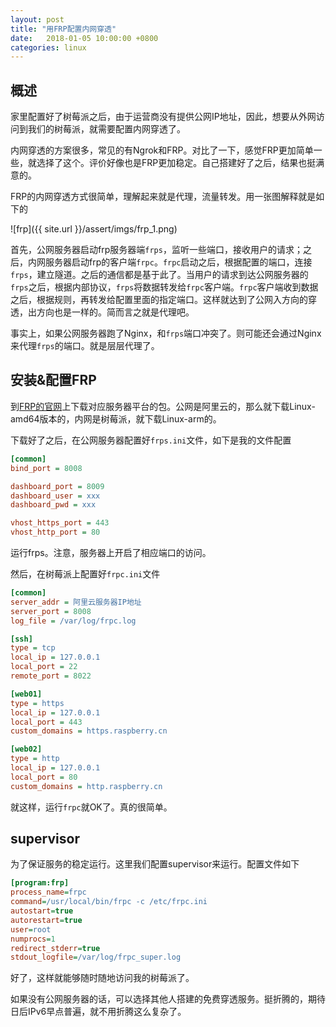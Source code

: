 ```yaml
---
layout: post
title: "用FRP配置内网穿透"
date:   2018-01-05 10:00:00 +0800
categories: linux
---
```


## 概述

家里配置好了树莓派之后，由于运营商没有提供公网IP地址，因此，想要从外网访问到我们的树莓派，就需要配置内网穿透了。

内网穿透的方案很多，常见的有Ngrok和FRP。对比了一下，感觉FRP更加简单一些，就选择了这个。评价好像也是FRP更加稳定。自己搭建好了之后，结果也挺满意的。

FRP的内网穿透方式很简单，理解起来就是代理，流量转发。用一张图解释就是如下的

![frp]({{ site.url }}/assert/imgs/frp_1.png)

首先，公网服务器启动frp服务器端`frps`，监听一些端口，接收用户的请求；之后，内网服务器启动frp的客户端`frpc`。`frpc`启动之后，根据配置的端口，连接`frps`，建立隧道。之后的通信都是基于此了。当用户的请求到达公网服务器的`frps`之后，根据内部协议，`frps`将数据转发给`frpc`客户端。`frpc`客户端收到数据之后，根据规则，再转发给配置里面的指定端口。这样就达到了公网入方向的穿透，出方向也是一样的。简而言之就是代理吧。

事实上，如果公网服务器跑了Nginx，和`frps`端口冲突了。则可能还会通过Nginx来代理`frps`的端口。就是层层代理了。

## 安装&配置FRP

到[FRP的官网](https://github.com/fatedier/frp)上下载对应服务器平台的包。公网是阿里云的，那么就下载Linux-amd64版本的，内网是树莓派，就下载Linux-arm的。

下载好了之后，在公网服务器配置好`frps.ini`文件，如下是我的文件配置

```ini
[common]
bind_port = 8008

dashboard_port = 8009
dashboard_user = xxx
dashboard_pwd = xxx

vhost_https_port = 443
vhost_http_port = 80
```

运行frps。注意，服务器上开启了相应端口的访问。

然后，在树莓派上配置好`frpc.ini`文件

```ini
[common]
server_addr = 阿里云服务器IP地址
server_port = 8008
log_file = /var/log/frpc.log

[ssh]
type = tcp
local_ip = 127.0.0.1
local_port = 22
remote_port = 8022

[web01]
type = https
local_ip = 127.0.0.1
local_port = 443
custom_domains = https.raspberry.cn

[web02]
type = http
local_ip = 127.0.0.1
local_port = 80
custom_domains = http.raspberry.cn
```

就这样，运行`frpc`就OK了。真的很简单。

## supervisor

为了保证服务的稳定运行。这里我们配置supervisor来运行。配置文件如下

```ini
[program:frp]
process_name=frpc
command=/usr/local/bin/frpc -c /etc/frpc.ini
autostart=true
autorestart=true
user=root
numprocs=1
redirect_stderr=true
stdout_logfile=/var/log/frpc_super.log
```

好了，这样就能够随时随地访问我的树莓派了。

如果没有公网服务器的话，可以选择其他人搭建的免费穿透服务。挺折腾的，期待日后IPv6早点普遍，就不用折腾这么复杂了。
